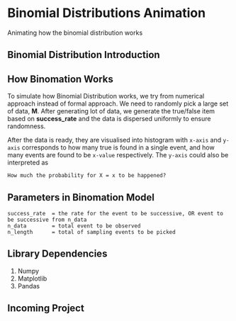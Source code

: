 # Binomial Distributions Animation

Animating how the binomial distribution works

## Binomial Distribution Introduction

## How Binomation Works
To simulate how Binomial Distribution works, we try from numerical approach instead of formal approach. We need to randomly pick a large set of data, **M**. After generating lot of data, we generate the true/false item based on **success_rate** and the data is dispersed uniformly to ensure randomness.

After the data is ready, they are visualised into histogram with ```x-axis``` and ```y-axis``` corresponds to how many true is found in a single event, and how many events are found to be ```x-value``` respectively. The ```y-axis``` could also be interpreted as
```
How much the probability for X = x to be happened?
```

## Parameters in Binomation Model
```
success_rate  = the rate for the event to be successive, OR event to be successive from n_data
n_data        = total event to be observed
n_length      = total of sampling events to be picked
```

## Library Dependencies

1. Numpy
2. Matplotlib
3. Pandas

## Incoming Project